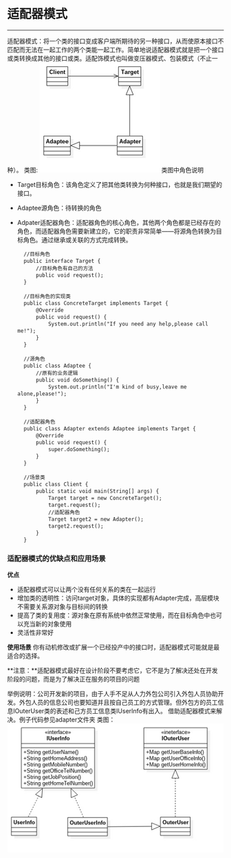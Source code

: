 # 适配器模式
---
适配器模式：将一个类的接口变成客户端所期待的另一种接口，从而使原本接口不匹配而无法在一起工作的两个类能一起工作。简单地说适配器模式就是把一个接口或类转换成其他的接口或类。适配饰模式也叫做变压器模式、包装模式（不止一种）。
类图:
![](adapter.jpg)
类图中角色说明
- Target目标角色：该角色定义了把其他类转换为何种接口，也就是我们期望的接口。
- Adaptee源角色：待转换的角色
- Adpater适配器角色：适配器角色的核心角色，其他两个角色都是已经存在的角色，而适配器角色需要新建立的，它的职责非常简单——将源角色转换为目标角色。通过继承或关联的方式完成转换。

		//目标角色
        public interface Target {
        	//目标角色有自己的方法
            public void request();
        }
        
        //目标角色的实现类
        public class ConcreteTarget implements Target {
        	@Override
            public void request() {
            	System.out.println("If you need any help,please call me!");
            }
        }
        
        //源角色
        public class Adaptee {
        	//原有的业务逻辑
            public void doSomething() {
            	System.out.println("I'm kind of busy,leave me alone,please!");
            }
        }
        
        //适配器角色
        public class Adapter extends Adaptee implements Target {
        	@Override
            public void request() {
            	super.doSomething();
            }
        }
        
        //场景类
        public class Client {
        	public static void main(String[] args) {
            	Target target = new ConcreteTarget();
                target.request();
                //适配器角色
                Target target2 = new Adapter();
                target2.request();
            }
        }
        
### 适配器模式的优缺点和应用场景
**优点**
- 适配器模式可以让两个没有任何关系的类在一起运行
- 增加类的透明性：访问target对象，具体的实现都有Adapter完成，高层模块不需要关系源对象与目标间的转换
- 提高了类的复用度：源对象在原有系统中依然正常使用，而在目标角色中也可以充当新的对象使用
- 灵活性非常好

**使用场景**
你有动机修改或扩展一个已经投产中的接口时，适配器模式可能就是最适合的选择。

**注意：**适配器模式最好在设计阶段不要考虑它，它不是为了解决还处在开发阶段的问题，而是为了解决正在服务的项目的问题

举例说明：公司开发新的项目，由于人手不足从人力外包公司引入外包人员协助开发。外包人员的信息公司也要知道并且按自己员工的方式管理。但外包方的员工信息IOuterUser类的表述和己方员工信息类IUserInfo有出入。
借助适配器模式来解决。例子代码参见adapter文件夹
类图：
![](lizi.jpg)
